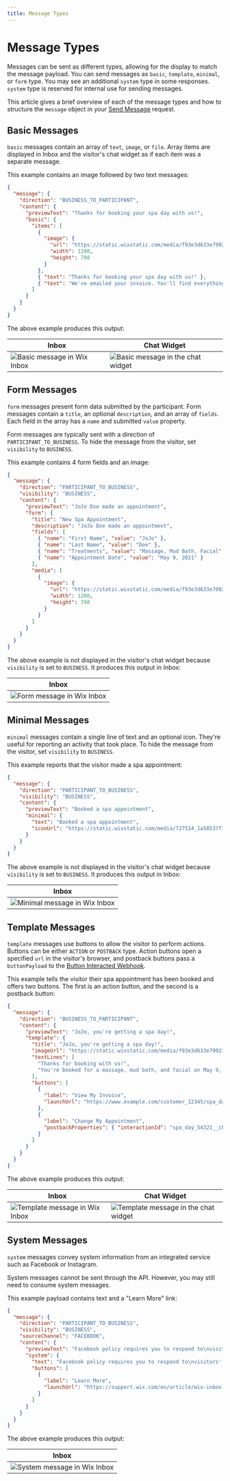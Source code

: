 ```yaml
---
title: Message Types
---
```


# Message Types

Messages can be sent as different types,
allowing for the display to match the message payload.
You can send messages as `basic`, `template`, `minimal`, or `form` type.
You may see an additional `system` type in some responses.
`system` type is reserved for internal use for sending messages.

This article gives a brief overview of each of the message types
and how to structure the `message` object in your
[Send Message](#sendmessage) request.

## Basic Messages

`basic` messages contain an array of `text`, `image`, or `file`.
Array items are displayed in Inbox and the visitor's chat widget
as if each item was a separate message.

This example contains an image followed by two text messages:

```json
{
  "message": {
    "direction": "BUSINESS_TO_PARTICIPANT",
    "content": {
      "previewText": "Thanks for booking your spa day with us!",
      "basic": {
        "items": [
          {
            "image": {
              "url": "https://static.wixstatic.com/media/f93e3d633e79921f14330f1911fc1139.jpg/v1/fill/w_1200,h_798,al_c,q_85,usm_0.66_1.00_0.01/f93e3d633e79921f14330f1911fc1139.webp",
              "width": 1200,
              "height": 798
            }
          },
          { "text": "Thanks for booking your spa day with us!" },
          { "text": "We've emailed your invoice. You'll find everything you need to know there." }
        ]
      }
    }
  }
}
```

The above example produces this output:

| Inbox                                                     | Chat Widget                                                           |
| --------------------------------------------------------- | --------------------------------------------------------------------- |
| ![Basic message in Wix Inbox](media/plain__inbox.png) | ![Basic message in the chat widget](media/plain__chat-widget.png) |

## Form Messages

`form` messages present form data submitted by the participant.
Form messages contain a `title`, an optional `description`,
and an array of `fields`.
Each field in the array has a `name` and submitted `value` property.

Form messages are typically sent with a direction of `PARTICIPANT_TO_BUSINESS`.
To hide the message from the visitor, set `visibility` to `BUSINESS`.

This example contains 4 form fields and an image:

```json
{
  "message": {
    "direction": "PARTICIPANT_TO_BUSINESS",
    "visibility": "BUSINESS",
    "content": {
      "previewText": "JoJo Doe made an appointment",
      "form": {
        "title": "New Spa Appointment",
        "description": "JoJo Doe made an appointment",
        "fields": [
          { "name": "First Name", "value": "JoJo" },
          { "name": "Last Name", "value": "Doe" },
          { "name": "Treatments", "value": "Massage, Mud Bath, Facial" },
          { "name": "Appointment Date", "value": "May 9, 2021" }
        ],
        "media": [
          {
            "image": {
              "url": "https://static.wixstatic.com/media/f93e3d633e79921f14330f1911fc1139.jpg/v1/fill/w_1200,h_798,al_c,q_85,usm_0.66_1.00_0.01/f93e3d633e79921f14330f1911fc1139.webp",
              "width": 1200,
              "height": 798
            }
          }
        ]
      }
    }
  }
}
```

The above example is not displayed in the visitor's chat widget
because `visibility` is set to `BUSINESS`.
It produces this output in Inbox:

| Inbox                                                   |
| ------------------------------------------------------- |
| ![Form message in Wix Inbox](media/form__inbox.png) |

## Minimal Messages

`minimal` messages contain a single line of text and an optional icon.
They're useful for reporting an activity that took place.
To hide the message from the visitor, set `visibility` to `BUSINESS`.

This example reports that the visitor made a spa appointment:

```json
{
  "message": {
    "direction": "PARTICIPANT_TO_BUSINESS",
    "visibility": "BUSINESS",
    "content": {
      "previewText": "Booked a spa appointment",
      "minimal": {
        "text": "Booked a spa appointment",
        "iconUrl": "https://static.wixstatic.com/media/727514_1a58537f1b6a44a7b09956cdbc5ac774~mv2.png/v1/fill/w_297,h_324,al_c,lg_1,q_85/727514_1a58537f1b6a44a7b09956cdbc5ac774~mv2.webp"
      }
    }
  }
}
```

The above example is not displayed in the visitor's chat widget
because `visibility` is set to `BUSINESS`.
It produces this output in Inbox:

| Inbox                                                         |
| ------------------------------------------------------------- |
| ![Minimal message in Wix Inbox](media/minimal__inbox.png) |

## Template Messages

`template` messages use buttons to allow the visitor to perform actions.
Buttons can be either `ACTION` or `POSTBACK` type.
Action buttons open a specified `url` in the visitor's browser,
and postback buttons pass a `buttonPayload` to the
[Button Interacted Webhook](https://dev.wix.com/api/rest/drafts/inbox/button-interacted-webhook).

This example tells the visitor their spa appointment has been booked
and offers two buttons.
The first is an action button, and the second is a postback button:

```json
{
  "message": {
    "direction": "BUSINESS_TO_PARTICIPANT",
    "content": {
      "previewText": "JoJo, you're getting a spa day!",
      "template": {
        "title": "JoJo, you're getting a spa day!",
        "imageUrl": "https://static.wixstatic.com/media/f93e3d633e79921f14330f1911fc1139.jpg/v1/fill/w_1200,h_798,al_c,q_85,usm_0.66_1.00_0.01/f93e3d633e79921f14330f1911fc1139.webp",
        "textLines": [
          "Thanks for booking with us!",
          "You're booked for a massage, mud bath, and facial on May 9, 2021."
        ],
        "buttons": [
          {
            "label": "View My Invoice",
            "launchUrl": "https://www.example.com/customer_12345/spa_day_54321/invoice.pdf"
          },
          {
            "label": "Change My Appointment",
            "postbackProperties": { "interactionId": "spa_day_54321__change_appointment" }
          }
        ]
      }
    }
  }
}
```

The above example produces this output:

| Inbox                                                           | Chat Widget                                                                 |
| --------------------------------------------------------------- | --------------------------------------------------------------------------- |
| ![Template message in Wix Inbox](media/template__inbox.png) | ![Template message in the chat widget](media/template__chat-widget.png) |

## System Messages

`system` messages convey system information from an integrated service
such as Facebook or Instagram.

System messages cannot be sent through the API.
However, you may still need to consume system messages.

This example payload contains text and a "Learn More" link:

```json
{
  "message": {
    "direction": "PARTICIPANT_TO_BUSINESS",
    "visibility": "BUSINESS",
    "sourceChannel": "FACEBOOK",
    "content": {
      "previewText": "Facebook policy requires you to respond to\nvisitors' messages within 7 days.",
      "system": {
        "text": "Facebook policy requires you to respond to\nvisitors' messages within 7 days.",
        "buttons": [
          {
            "label": "Learn More",
            "launchUrl": "https://support.wix.com/en/article/wix-inbox-connecting-your-facebook-page"
          }
        ]
      }
    }
  }
}
```

The above example produces this output:

| Inbox                                                       |
| ----------------------------------------------------------- |
| ![System message in Wix Inbox](media/system__inbox.png) |